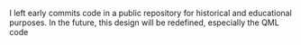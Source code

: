 I left early commits code in a public repository for historical and educational purposes. In the future, this design will be redefined, especially the QML code
     
